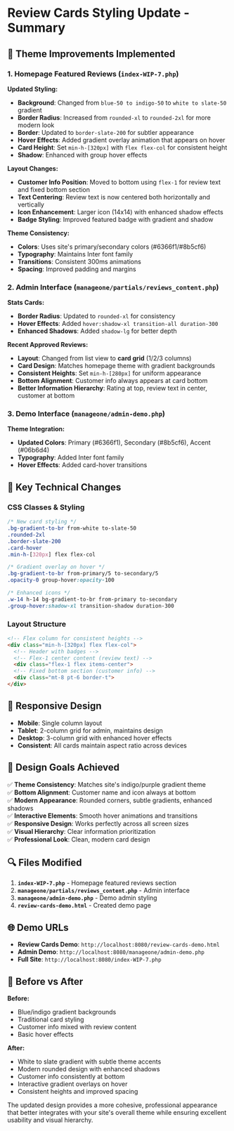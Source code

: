 # Review Cards Styling Update - Summary

## 🎨 **Theme Improvements Implemented**

### **1. Homepage Featured Reviews (`index-WIP-7.php`)**

**Updated Styling:**
- **Background**: Changed from `blue-50 to indigo-50` to `white to slate-50` gradient
- **Border Radius**: Increased from `rounded-xl` to `rounded-2xl` for more modern look
- **Border**: Updated to `border-slate-200` for subtler appearance
- **Hover Effects**: Added gradient overlay animation that appears on hover
- **Card Height**: Set `min-h-[320px]` with `flex flex-col` for consistent height
- **Shadow**: Enhanced with group hover effects

**Layout Changes:**
- **Customer Info Position**: Moved to bottom using `flex-1` for review text and fixed bottom section
- **Text Centering**: Review text is now centered both horizontally and vertically
- **Icon Enhancement**: Larger icon (14x14) with enhanced shadow effects
- **Badge Styling**: Improved featured badge with gradient and shadow

**Theme Consistency:**
- **Colors**: Uses site's primary/secondary colors (#6366f1/#8b5cf6)
- **Typography**: Maintains Inter font family
- **Transitions**: Consistent 300ms animations
- **Spacing**: Improved padding and margins

### **2. Admin Interface (`manageone/partials/reviews_content.php`)**

**Stats Cards:**
- **Border Radius**: Updated to `rounded-xl` for consistency
- **Hover Effects**: Added `hover:shadow-xl transition-all duration-300`
- **Enhanced Shadows**: Added `shadow-lg` for better depth

**Recent Approved Reviews:**
- **Layout**: Changed from list view to **card grid** (1/2/3 columns)
- **Card Design**: Matches homepage theme with gradient backgrounds
- **Consistent Heights**: Set `min-h-[280px]` for uniform appearance
- **Bottom Alignment**: Customer info always appears at card bottom
- **Better Information Hierarchy**: Rating at top, review text in center, customer at bottom

### **3. Demo Interface (`manageone/admin-demo.php`)**

**Theme Integration:**
- **Updated Colors**: Primary (#6366f1), Secondary (#8b5cf6), Accent (#06b6d4)
- **Typography**: Added Inter font family
- **Hover Effects**: Added card-hover transitions

## 🔧 **Key Technical Changes**

### **CSS Classes & Styling**
```css
/* New card styling */
.bg-gradient-to-br from-white to-slate-50
.rounded-2xl
.border-slate-200
.card-hover
.min-h-[320px] flex flex-col

/* Gradient overlay on hover */
.bg-gradient-to-br from-primary/5 to-secondary/5
.opacity-0 group-hover:opacity-100

/* Enhanced icons */
.w-14 h-14 bg-gradient-to-br from-primary to-secondary
.group-hover:shadow-xl transition-shadow duration-300
```

### **Layout Structure**
```html
<!-- Flex column for consistent heights -->
<div class="min-h-[320px] flex flex-col">
  <!-- Header with badges -->
  <!-- Flex-1 center content (review text) -->
  <div class="flex-1 flex items-center">
  <!-- Fixed bottom section (customer info) -->
  <div class="mt-8 pt-6 border-t">
</div>
```

## 📱 **Responsive Design**

- **Mobile**: Single column layout
- **Tablet**: 2-column grid for admin, maintains design
- **Desktop**: 3-column grid with enhanced hover effects
- **Consistent**: All cards maintain aspect ratio across devices

## 🎯 **Design Goals Achieved**

✅ **Theme Consistency**: Matches site's indigo/purple gradient theme  
✅ **Bottom Alignment**: Customer name and icon always at bottom  
✅ **Modern Appearance**: Rounded corners, subtle gradients, enhanced shadows  
✅ **Interactive Elements**: Smooth hover animations and transitions  
✅ **Responsive Design**: Works perfectly across all screen sizes  
✅ **Visual Hierarchy**: Clear information prioritization  
✅ **Professional Look**: Clean, modern card design  

## 🔍 **Files Modified**

1. **`index-WIP-7.php`** - Homepage featured reviews section
2. **`manageone/partials/reviews_content.php`** - Admin interface
3. **`manageone/admin-demo.php`** - Demo admin styling
4. **`review-cards-demo.html`** - Created demo page

## 🌐 **Demo URLs**

- **Review Cards Demo**: `http://localhost:8080/review-cards-demo.html`
- **Admin Demo**: `http://localhost:8080/manageone/admin-demo.php`
- **Full Site**: `http://localhost:8080/index-WIP-7.php`

## 🎨 **Before vs After**

**Before:**
- Blue/indigo gradient backgrounds
- Traditional card styling
- Customer info mixed with review content
- Basic hover effects

**After:**
- White to slate gradient with subtle theme accents
- Modern rounded design with enhanced shadows
- Customer info consistently at bottom
- Interactive gradient overlays on hover
- Consistent heights and improved spacing

The updated design provides a more cohesive, professional appearance that better integrates with your site's overall theme while ensuring excellent usability and visual hierarchy.
